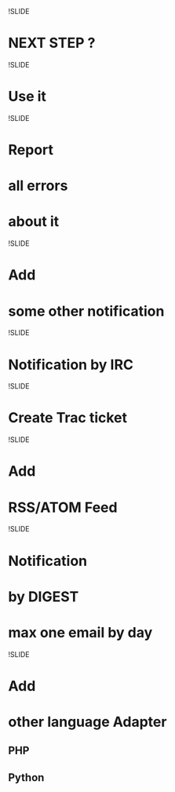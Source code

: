 !SLIDE

# NEXT STEP ? #

!SLIDE

# Use it #

!SLIDE

# Report #
# all errors #
# about it #

!SLIDE

# Add #
# some other notification #

!SLIDE

# Notification by IRC #

!SLIDE

# Create Trac ticket #

!SLIDE

# Add #
# RSS/ATOM Feed #

!SLIDE

# Notification #
# by DIGEST #
# max one email by day #

!SLIDE

# Add #
# other language Adapter #

## PHP ##
## Python ##
